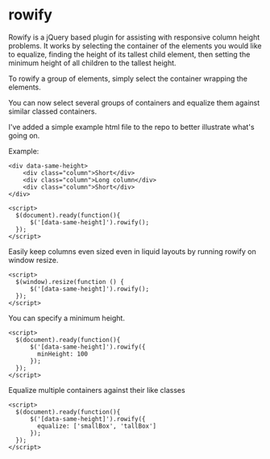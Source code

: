 rowify
======

Rowify is a jQuery based plugin for assisting with responsive column height problems. It works by selecting the container of the elements you would like to equalize, finding the height of its tallest child element, then setting the minimum height of all children to the tallest height. 

To rowify a group of elements, simply select the container wrapping the elements.

You can now select several groups of containers and equalize them against similar classed containers.

I've added a simple example html file to the repo to better illustrate what's going on.

Example:
```
<div data-same-height>
    <div class="column">Short</div>
    <div class="column">Long column</div>
    <div class="column">Short</div>
</div>

<script>
  $(document).ready(function(){
      $('[data-same-height]').rowify();
  });
</script>
```


Easily keep columns even sized even in liquid layouts by running rowify on window resize.
```
<script>
  $(window).resize(function () {
      $('[data-same-height]').rowify();
  });
</script>
```

You can specify a minimum height.
```
<script>
  $(document).ready(function(){
      $('[data-same-height]').rowify({
        minHeight: 100
      });
  });
</script>
```

Equalize multiple containers against their like classes
```
<script>
  $(document).ready(function(){
      $('[data-same-height]').rowify({
        equalize: ['smallBox', 'tallBox']
      });
  });
</script>
```